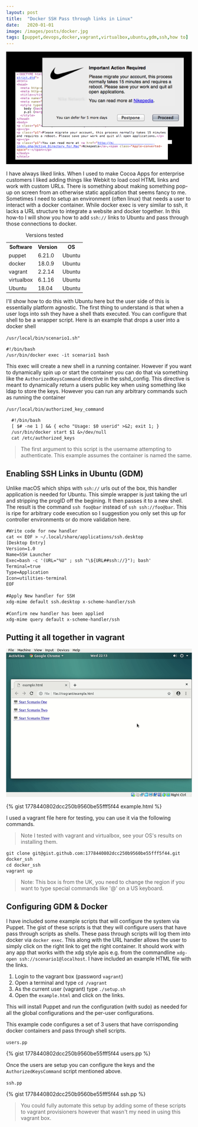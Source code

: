 ```yaml
---
layout: post
title:  "Docker SSH Pass through links in Linux"
date:   2020-01-01
image: /images/posts/docker.jpg
tags: [puppet,devops,docker,vagrant,virtualbox,ubuntu,gdm,ssh,how to]
---
```


![Links](/images/posts/links.png)

I have always liked links. When I used to make Cocoa Apps for enterprise customers I liked adding things like Webkit to load cool HTML links and work with custom URLs. There is something about making something pop-up on screen from an otherwise static application that seems fancy to me. Sometimes I need to setup an environment (often linux) that needs a user to interact with a docker container. While docker exec is very similar to ssh, it lacks a
URL structure to integrate a website and docker together. In this how-to I will show you how to add `ssh://` links to Ubuntu and pass through those connections to docker.

<!--more-->


<table>
    <caption>Versions tested</caption>
    <tbody>
        <tr>
            <th>Software</th>
            <th>Version</th>
            <th>OS</th>
        </tr>
        <tr>
            <td>puppet</td>
            <td>6.21.0</td>
            <td>Ubuntu</td>
        </tr>
        <tr>
            <td>docker</td>
            <td>18.0.9</td>
            <td>Ubuntu</td>
        </tr>
        <tr>
            <td>vagrant</td>
            <td>2.2.14</td>
            <td>Ubuntu</td>
        </tr>
        <tr>
            <td>virtualbox</td>
            <td>6.1.16</td>
            <td>Ubuntu</td>
        </tr>
        <tr>
            <td>Ubuntu</td>
            <td>18.04</td>
            <td>Ubuntu</td>
        </tr>
    </tbody>
</table>

I'll show how to do this with  Ubuntu here but the user side of this is essentially platform agnostic. The first thing to understand is that when a user logs into ssh they have a shell thats executed. You can configure that shell to be a wrapper script.
Here is an example that drops a user into a docker shell

  
`/usr/local/bin/scenario1.sh"`
  

```shell
#!/bin/bash
/usr/bin/docker exec -it scenario1 bash
```

This exec will create a new shell in a running container. However if you want to dynamically spin up or start the container you can do that via something like the `AuthorizedKeysCommand` directive in the sshd_config. This directive is meant to dynamically return a users public key when using something like ldap to store the keys. However you can run any arbitrary commands such as running the container


  
`/usr/local/bin/authorized_key_command`
   

```shell
  #!/bin/bash
  [ $# -ne 1 ] && { echo "Usage: $0 userid" >&2; exit 1; }
  /usr/bin/docker start $1 &>/dev/null
  cat /etc/authorized_keys 
```

> The first argument to this script is the username attempting to authenticate. This example assumes the container is named the same.

## Enabling SSH Links in Ubuntu (GDM)

Unlike macOS which ships with `ssh://` urls out of the box, this handler application is needed for Ubuntu. This simple wrapper is just taking the url and stripping the progID off the begining. It then passes it to a new shell. The result is the command `ssh foo@bar` instead of `ssh ssh://foo@bar`. This is ripe for arbitrary code execution so I suggestion you only set this up for controller environments or do more validation here.

```shell
#Write code for new handler
cat << EOF > ~/.local/share/applications/ssh.desktop
[Desktop Entry]
Version=1.0
Name=SSH Launcher
Exec=bash -c '(URL="%U" ; ssh "\${URL##ssh://}"); bash'
Terminal=true
Type=Application
Icon=utilities-terminal
EOF

#Apply New handler for SSH
xdg-mime default ssh.desktop x-scheme-handler/ssh

#Confirm new handler has been applied
xdg-mime query default x-scheme-handler/ssh
```

## Putting it all together in vagrant 

![Anitmated Gif](/images/posts/ssh_links.gif)

{% gist 1778440802dcc250b9560be55fff5f44 example.html %}

I used a vagrant file here for testing, you can use it via the following commands.

> Note I tested with vagrant and virtualbox, see your OS's results on installing them.

```shell
git clone git@gist.github.com:1778440802dcc250b9560be55fff5f44.git docker_ssh
cd docker_ssh
vagrant up
```

> Note: This box is from the UK, you need to change the region if you want to type special commands like '@' on a US keyboard.

## Configuring GDM & Docker

I have included some example scripts that will configure the system via Puppet. The gist of these scripts is that they will configure users that have pass through scripts as shells. These pass through scripts will log them into docker via `docker exec`. This along with the URL handler allows the user to simply click on the right link to get the right container. It should work with any app that works with the xdg style apis e.g. from the commandline `xdg-open ssh://scenario1@localhost`. I have
included an example HTML file with the links.

1. Login to the vagrant box (password `vagrant`)
2. Open a terminal and type `cd /vagrant`
3. As the current user (vagrant) type `./setup.sh`
4. Open the `example.html` and click on the links.

This will install Puppet and run the configuration (with sudo) as needed for all the global configurations and the per-user configurations.

This example code configures a set of 3 users that have corrisponding docker containers and pass through shell scripts.
 
  
`users.pp`
  

{% gist 1778440802dcc250b9560be55fff5f44 users.pp %}

Once the users are setup you can configure the keys and the `AuthorizedKeysCommand` script mentioned above.

  
`ssh.pp`
  

{% gist 1778440802dcc250b9560be55fff5f44 ssh.pp %}

> You could fully automate this setup by adding some of these scripts to vagrant provisioners however that wasn't my need in using this vagrant box.
